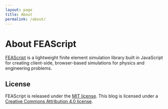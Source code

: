 ```yaml
---
layout: page
title: About
permalink: /about/
---
```


# About FEAScript

[FEAScript](https://feascript.com/) is a lightweight finite element simulation library
built in JavaScript for creating client-side, browser-based simulations
for physics and engineering problems.

## License

FEAScript is released under the [MIT license](https://github.com/FEAScript/FEAScript-core/blob/main/LICENSE). This blog is licensed under a
<a href="https://github.com/FEAScript/FEAScript-blog/blob/main/LICENSE" target="_blank"
        >Creative Commons Attribution 4.0 license</a
      >.
